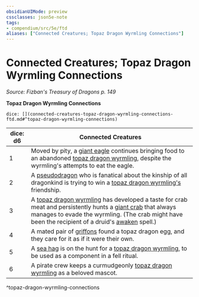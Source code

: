 ```yaml
---
obsidianUIMode: preview
cssclasses: json5e-note
tags:
- compendium/src/5e/ftd
aliases: ["Connected Creatures; Topaz Dragon Wyrmling Connections"]
---
```

# Connected Creatures; Topaz Dragon Wyrmling Connections
*Source: Fizban's Treasury of Dragons p. 149* 

**Topaz Dragon Wyrmling Connections**

`dice: [](connected-creatures-topaz-dragon-wyrmling-connections-ftd.md#^topaz-dragon-wyrmling-connections)`

| dice: d6 | Connected Creatures |
|----------|---------------------|
| 1 | Moved by pity, a [giant eagle](5E2014官方资源/bestiary/beast/giant-eagle.md) continues bringing food to an abandoned [topaz dragon wyrmling](5E2014官方资源/bestiary/dragon/topaz-dragon-wyrmling-ftd.md), despite the wyrmling's attempts to eat the eagle. |
| 2 | A [pseudodragon](5E2014官方资源/bestiary/dragon/pseudodragon.md) who is fanatical about the kinship of all dragonkind is trying to win a [topaz dragon wyrmling's](5E2014官方资源/bestiary/dragon/topaz-dragon-wyrmling-ftd.md) friendship. |
| 3 | A [topaz dragon wyrmling](5E2014官方资源/bestiary/dragon/topaz-dragon-wyrmling-ftd.md) has developed a taste for crab meat and persistently hunts a [giant crab](5E2014官方资源/bestiary/beast/giant-crab.md) that always manages to evade the wyrmling. (The crab might have been the recipient of a druid's [awaken](5E2014官方资源/spells/awaken.md) spell.) |
| 4 | A mated pair of [griffons](5E2014官方资源/bestiary/monstrosity/griffon.md) found a topaz dragon egg, and they care for it as if it were their own. |
| 5 | A [sea hag](5E2014官方资源/bestiary/fey/sea-hag.md) is on the hunt for a [topaz dragon wyrmling](5E2014官方资源/bestiary/dragon/topaz-dragon-wyrmling-ftd.md), to be used as a component in a fell ritual. |
| 6 | A pirate crew keeps a curmudgeonly [topaz dragon wyrmling](5E2014官方资源/bestiary/dragon/topaz-dragon-wyrmling-ftd.md) as a beloved mascot. |
^topaz-dragon-wyrmling-connections